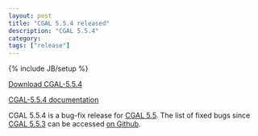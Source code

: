 ```yaml
---
layout: post
title: "CGAL 5.5.4 released"
description: "CGAL 5.5.4"
category:
tags: ["release"]
---
```

{% include JB/setup %}

<i class="bi bi-arrow-down-circle"></i>
<a href="https://github.com/CGAL/cgal/releases/tag/v5.5.4">Download CGAL-5.5.4</a>

<i class="bi bi-book"></i>
<a href="https://doc.cgal.org/5.5.4/Manual/index.html">CGAL-5.5.4 documentation</a>

<p>CGAL 5.5.4 is a bug-fix release for <a href="../../../../2022/07/15/cgal55">CGAL 5.5</a>.
The list of fixed bugs since <a href="../../../../2023/07/28/cgal553">CGAL 5.5.3</a>
can be accessed <a href="https://github.com/CGAL/cgal/issues?q=sort%3Aupdated-desc+label%3AMerged_in_5.5.4+-label%3AMerged_in_5.5.3">on Github</a>.</p>
